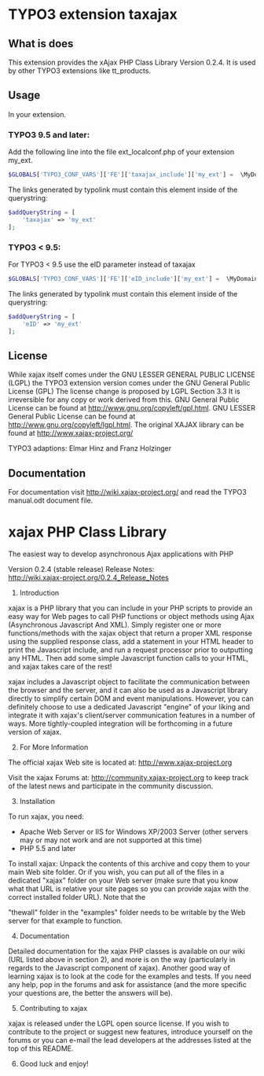 # TYPO3 extension taxajax

## What is does

This extension provides the xAjax PHP Class Library Version 0.2.4.
It is used by other TYPO3 extensions like tt_products.

## Usage

In your extension.
 
### TYPO3 9.5 and later:

Add the following line into the file ext_localconf.php of your extension my_ext.

```php
$GLOBALS['TYPO3_CONF_VARS']['FE']['taxajax_include']['my_ext'] =  \MyDomain\MyExt\Controller\TaxajaxController::class . '::processRequest';
```

The links generated by typolink must contain this element inside of the querystring:

```php
$addQueryString = [
    'taxajax' => 'my_ext'
];
```

### TYPO3 < 9.5:

For TYPO3 < 9.5 use the eID parameter instead of taxajax 

```php
$GLOBALS['TYPO3_CONF_VARS']['FE']['eID_include']['my_ext'] =  \MyDomain\MyExt\Controller\TaxajaxController::class . '::processRequest';
```

The links generated by typolink must contain this element inside of the querystring:

```php
$addQueryString = [
    'eID' => 'my_ext'
];
```


## License
While xajax itself comes under the
GNU LESSER GENERAL PUBLIC LICENSE (LGPL)
the TYPO3 extension version comes under the
GNU General Public License (GPL)
The license change is proposed by LGPL Section 3.3
It is irreversible for any copy or work derived from this.
GNU General Public License can be found at
http://www.gnu.org/copyleft/gpl.html.
GNU LESSER General Public License can be found at
http://www.gnu.org/copyleft/lgpl.html.
The original XAJAX library can be found at
http://www.xajax-project.org/

TYPO3 adaptions:
Elmar Hinz and Franz Holzinger


## Documentation

For documentation visit http://wiki.xajax-project.org/
and read the TYPO3 manual.odt document file.


# xajax PHP Class Library
 The easiest way to develop asynchronous Ajax applications with PHP

 Version 0.2.4 (stable release)
 Release Notes:                                     
 http://wiki.xajax-project.org/0.2.4_Release_Notes

1. Introduction

xajax is a PHP library that you can include in your PHP scripts
to provide an easy way for Web pages to call PHP functions or
object methods using Ajax (Asynchronous Javascript And XML). Simply
register one or more functions/methods with the xajax object that
return a proper XML response using the supplied response class, add
a statement in your HTML header to print the Javascript include,
and run a request processor prior to outputting any HTML. Then add
some simple Javascript function calls to your HTML, and xajax takes
care of the rest!

xajax includes a Javascript object to facilitate the communication
between the browser and the server, and it can also be used as a
Javascript library directly to simplify certain DOM and event
manipulations. However, you can definitely choose to use a
dedicated Javascript "engine" of your liking and integrate it with
xajax's client/server communication features in a number of ways.
More tightly-coupled integration will be forthcoming in a future
version of xajax.

2. For More Information

The official xajax Web site is located at:
http://www.xajax-project.org

Visit the xajax Forums at:
http://community.xajax-project.org
to keep track of the latest news and participate in the community
discussion.

3. Installation

To run xajax, you need:
* Apache Web Server or IIS for Windows XP/2003 Server
   (other servers may or may not work and are not supported at this
   time)
* PHP 5.5 and later

To install xajax:
Unpack the contents of this archive and copy them to your main Web
site folder. Or if you wish, you can put all of the files in a
dedicated "xajax" folder on your Web server (make sure that you
know what that URL is relative your site pages so you can provide
xajax with the correct installed folder URL). Note that the

"thewall" folder in the "examples" folder needs to be writable by
the Web server for that example to function.

4. Documentation

Detailed documentation for the xajax PHP classes is available on
our wiki (URL listed above in section 2), and more is on the way
(particularly in regards to the Javascript component of xajax).
Another good way of learning xajax is to look at the code for the
examples and tests. If you need any help, pop in the forums and
ask for assistance (and the more specific your questions are,
the better the answers will be).

5. Contributing to xajax

xajax is released under the LGPL open source license. If you wish
to contribute to the project or suggest new features, introduce
yourself on the forums or you can e-mail the lead developers at
the addresses listed at the top of this README.

6. Good luck and enjoy!

